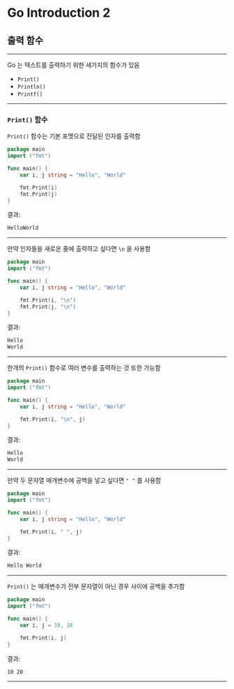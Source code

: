 # Go Introduction 2

## 출력 함수

* * *

Go 는 텍스트를 출력하기 위한 세가지의 함수가 있음

* `Print()`
* `Println()`
* `Printf()`

* * *

### `Print()` 함수

`Print()` 함수는 기본 포멧으로 전달된 인자를 출력함

```go
package main
import ("fmt")

func main() {
    var i, j string = "Hello", "World"

    fmt.Print(i)
    fmt.Print(j)
}
```

결과:

```bash
HelloWorld
```

* * *

만약 인자들을 새로운 줄에 출력하고 싶다면 `\n` 을 사용함

```go
package main
import ("fmt")

func main() {
    var i, j string = "Hello", "World"

    fmt.Print(i, "\n")
    fmt.Print(j, "\n")
}
```

결과:

```bash
Hello
World
```

* * *

한개의 `Print()` 함수로 여러 변수를 출력하는 것 또한 가능함

```go
package main
import ("fmt")

func main() {
    var i, j string = "Hello", "World"

    fmt.Print(i, "\n", j)
}
```

결과:

```bash
Hello
World
```

* * *

만약 두 문자열 매개변수에 공백을 넣고 싶다면 `" "` 를 사용함

```go
package main
import ("fmt")

func main() {
    var i, j string = "Hello", "World"

    fmt.Print(i, " ", j)
}
```

결과:

```bash
Hello World
```

* * *

`Print()` 는 매개변수가 전부 문자열이 아닌 경우 사이에 공백을 추가함

```go
package main
import ("fmt")

func main() {
    var i, j = 10, 20

    fmt.Print(i, j)
}
```

결과:

```bash
10 20
```

* * *

